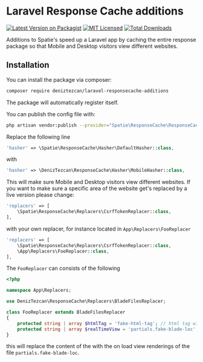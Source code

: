 # Laravel Response Cache additions

[![Latest Version on Packagist](https://img.shields.io/packagist/v/deniztezcan/laravel-responsecache-additions.svg?style=flat-square)](https://packagist.org/packages/deniztezcan/laravel-responsecache-additions)
[![MIT Licensed](https://img.shields.io/badge/license-MIT-brightgreen.svg?style=flat-square)](LICENSE.md)
[![Total Downloads](https://img.shields.io/packagist/dt/deniztezcan/laravel-responsecache-additions.svg?style=flat-square)](https://packagist.org/packages/deniztezcan/laravel-responsecache-additions)

Additions to Spatie's speed up a Laravel app by caching the entire response package so that Mobile and Desktop visitors view different websites.

## Installation
You can install the package via composer:
```bash
composer require deniztezcan/laravel-responsecache-additions
```

The package will automatically register itself.

You can publish the config file with:
```bash
php artisan vendor:publish --provider="Spatie\ResponseCache\ResponseCacheServiceProvider"
```

Replace the following line
```php
'hasher' => \Spatie\ResponseCache\Hasher\DefaultHasher::class,
```

with 
```php
'hasher' => \DenizTezcan\ResponseCache\Hasher\MobileHasher::class,
```

This will make sure Mobile and Desktop visitors view different websites. If you want to make sure a specific area of the website get's replaced by a live version please change:
```php
'replacers' => [
    \Spatie\ResponseCache\Replacers\CsrfTokenReplacer::class,
],
```

with your own replacer, for instance located in `App\Replacers\FooReplacer`
```php
'replacers' => [
    \Spatie\ResponseCache\Replacers\CsrfTokenReplacer::class,
    \App\Replacers\FooReplacer::class,
],
```

The `FooReplacer` can consists of the following
```php
<?php

namespace App\Replacers;

use DenizTezcan\ResponseCache\Replacers\BladeFilesReplacer;

class FooReplacer extends BladeFilesReplacer
{
	protected string | array $htmlTag = 'fake-html-tag'; // html tag without the <> in string or array format
    protected string | array $realTimeView = 'partials.fake-blade-loc'; // blade path string or array format
}
```

this will replace the content of the <fake-html-tag></fake-html-tag> with the on load view renderings of the file `partials.fake-blade-loc`.

